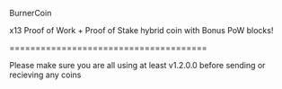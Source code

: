 
BurnerCoin 

x13 Proof of Work + Proof of Stake hybrid coin with Bonus PoW blocks!

======================================

Please make sure you are all using at least v1.2.0.0 before sending or recieving any coins
